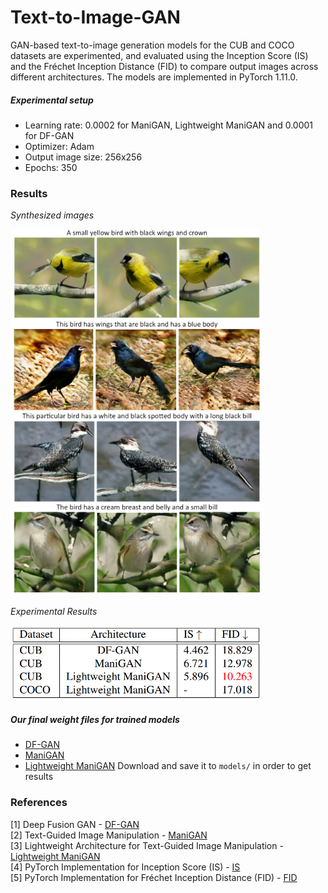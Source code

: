 # Text-to-Image-GAN

GAN-based text-to-image generation models for the CUB and COCO datasets are experimented, and evaluated using the Inception Score (IS) and the Fréchet Inception Distance (FID) to compare output images across different architectures. The models are implemented in PyTorch 1.11.0.

##### Experimental setup
- Learning rate: 0.0002 for ManiGAN, Lightweight ManiGAN and 0.0001 for DF-GAN
- Optimizer: Adam
- Output image size: 256x256
- Epochs: 350

### Results
*Synthesized images*

<img src="images/images.png" width="400">

*Experimental Results*

<img src="images/results.png" width="400">

##### Our final weight files for trained models 
- [DF-GAN](https://drive.google.com/file/d/17iSeUJZVGyLwqkwKOCLtKOH76fNjRf5P/view?usp=sharing)
- [ManiGAN](https://drive.google.com/file/d/1qMNtmqAqFt2aNzWOY2CyK_MRtcjNCDvS/view?usp=sharing)
- [Lightweight ManiGAN](https://drive.google.com/file/d/1QhPx2GZmIUU17Nc6NY8e9jEATcM9ow1r/view?usp=sharing)
Download and save it to `models/` in order to get results

### References
[1] Deep Fusion GAN - [DF-GAN](https://arxiv.org/abs/2008.05865) <br />
[2] Text-Guided Image Manipulation - [ManiGAN](https://arxiv.org/abs/1912.06203)<br />
[3] Lightweight Architecture for Text-Guided Image Manipulation - [Lightweight ManiGAN](https://arxiv.org/abs/2010.12136)<br />
[4] PyTorch Implementation for Inception Score (IS) - [IS](https://github.com/sbarratt/inception-score-pytorch) <br />
[5] PyTorch Implementation for Fréchet Inception Distance (FID) - [FID](https://github.com/mseitzer/pytorch-fid) <br />
